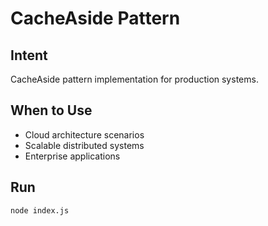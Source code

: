 # CacheAside Pattern

## Intent
CacheAside pattern implementation for production systems.

## When to Use
- Cloud architecture scenarios
- Scalable distributed systems
- Enterprise applications

## Run
```bash
node index.js
```

